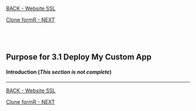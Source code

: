 <!-- ------------------------------------------------------------------------- -->

<div class="page-back">


[BACK - Website SSL](/Setup/purposes/pfr0306_Setup-Website-SSL-Ubuntu.md)
</div><div class="page-next">

[Clone formR - NEXT](/Setup/purposes/pfr0103_Clone-formR.md)
</div><div style="margin-top:35px">&nbsp;</div>

<!-- ------------------------------------------------------------------------- -->


## Purpose for 3.1 Deploy My Custom App

#### Introduction  (*This section is not complete*)
----



<!-- ------------------------------------------------------------------------- -->

<div class="page-back">

[BACK - Website SSL](/Setup/purposes/pfr0306_Setup-Website-SSL-Ubuntu.md)
</div><div class="page-next">

[Clone formR - NEXT](/Setup/purposes/pfr0103_Clone-formR.md)
</div>

<!-- ------------------------------------------------------------------------- -->